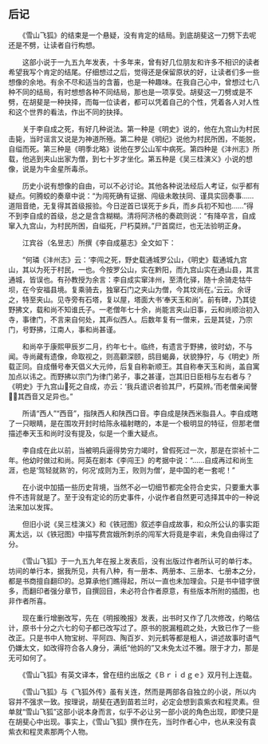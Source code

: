 ## 后记

　　《雪山飞狐》的结束是一个悬疑，没有肯定的结局。到底胡斐这一刀劈下去呢还是不劈，让读者自行构想。

　　这部小说于一九五九年发表，十多年来，曾有好几位朋友和许多不相识的读者希望我写个肯定的结尾。仔细想过之后，觉得还是保留原状的好，让读者们多一些想像的余地。有余不尽和适当的含蓄，也是一种趣味。在我自己心中，曾想过七八种不同的结局，有时想想各种不同结局，那也是一项享受。胡斐这一刀劈或是不劈，在胡斐是一种抉择，而每一位读者，都可以凭着自己的个性，凭着各人对人性和这个世界的看法，作出不同的抉择。

　　关于李自成之死，有好几种说法。第一种是《明史》说的，他在九宫山为村民击毙，当时谣言又说是为神道所殛。第二种是《明纪》说他为村民所困，不能脱，自缢而死。第三种是《明季北略》说他在罗公山军中病死。第四种是《沣州志》所载，他逃到夹山出家为僧，到七十岁才坐化。第五种是《吴三桂演义》小说的想像，说是为牛金星所毒杀。

　　历史小说有想像的自由，可以不必讨论。其他各种说法经后人考证，似乎都有疑点。何腾蛟的奏章中说：“为闯死确有证据、闯级未敢扶同、谨具实回奏事……道阻音绝，无复得其首级报验。今日逆首已误死于乡兵，而乡兵初不知也……”得不到李自成的首级，总之是含含糊糊。清将阿济格的奏疏则说：“有降卒言，自成窜入九宫山，为村民所困，自缢死，尸朽莫辨。”尸首腐烂，也无法验明正身。

　　江宾谷（名昱志）所撰《李自成墓志》全文如下：

　　“何璘《沣州志》云：‘李闯之死，野史载通城罗公山，《明史》载通城九宫山，其以为死于村民，一也。今按罗公山，实在黔阳，而九宫山实在通山县，其言通城，皆误也。有孙教授为余言：李自成实窜沣州，至清化驿，随十余骑走牯牛坝，在今安福县境。复乘骑去，独窜石门之夹山为僧，今其坟尚在。’云云。余讶之，特至夹山。见寺旁有石塔，复以屋，塔面大书‘奉天玉和尚’。前有碑，乃其徒野拂文，载和尚不知谁氏子。一老僧年七十余，尚能言夹山旧事，云和尚顺治初入寺，事律门，不言来自何处，其声似西人。后数年复有一僧来，云是其徒，乃宗门，号野拂，江南人，事和尚甚谨。

　　和尚卒于康熙甲辰岁二月，约年七十。临终，有遗言于野拂，彼时幼，不与闻。寺尚藏有遗像，命取视之，则高颧深颐，鸱目蝎鼻，状貌狰狞，与《明史》所载正同。自成僭号奉天倡义大元帅，后复自称新顺王。其自称奉天玉和尚，盖自寓加点以讳之。而野拂以宗门为律门弟子，事之甚谨，岂其旧日臣相与左右者与？《明史》于九宫山死之自成，亦云：‘我兵遣识者验其尸，朽莫辨。’而老僧亲闻謦，其西音又足异也。”

　　所请“西人”“西音”，指陕西人和陕西口音。李自成是陕西米脂县人。李自成瞎了一只眼睛，是在围攻开封时给陈永福射瞎的，本是一个极明显的特征，但那老僧描述奉天玉和尚时没有提及，似是一个重大疑点。

　　李自成在此以前，当被明兵逼得势穷力竭时，曾假死过一次，那是在崇祯十二年。他幼时做过和尚。阿英在剧本《李闯王》的考据中说：“……自成再过和尚生涯，也是‘驾轻就熟’的，何况‘成则为王，败则为僧’，是中国的老一套呢！”

　　在小说中加插一些历史背境，当然不必一切细节都完全符合史实，只要重大事件不违背就是了。至于没有定论的历史事件，小说作者自然更可选择其中的一种说法来加以发挥。

　　但旧小说《吴三桂演义》和《铁冠图》叙述李自成故事，和众所公认的事实距离太远，以《铁冠图》中描写费宫娥所刺杀的闯军大将竟是李岩，未免自由得过了分。

　　《雪山飞狐》于一九五九年在报上发表后，没有出版过作者所认可的单行本。坊间的单行本，据我所见，共有八种，有一册本、两册本、三册本、七册本之分，都是书商擅自翻印的。总算承他们瞧得起，所以一直也未加理会。只是书中错字很多，而翻印者强分章节，自撰回目，未必符合作者原意，有些版本所附的插图，也非作者所喜。

　　现在重行增删改写，先在《明报晚报》发表，出书时又作了几次修改，约略估计，原书十分之六七的句子都已改写过了。原书的脱漏粗疏之处，大致已作了一些改正。只是书中人物宝树、平阿四、陶百岁、刘元鹤等都是粗人，讲述故事时语气仍嫌太文，如改得符合各人身分，满纸“他妈的”又未免太过不雅。限于才力，那是无可如何了。

　　《雪山飞狐》有英文译本，曾在纽约出版之《Ｂｒｉｄｇｅ》双月刊上连载。

　　《雪山飞狐》与《飞狐外传》虽有关连，然而是两部各自独立的小说，所以内容并不强求一致。按理说，胡斐在遇到苗若兰时，必定会想到袁紫衣和程灵素。但单就“雪山飞狐”这部小说本身而言，似乎不必让另一部小说的角色出现，即使只是在胡斐心中出现。事实上，《雪山飞狐》撰作在先，当时作者心中，也从来没有袁紫衣和程灵素那两个人物。